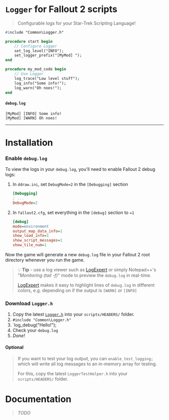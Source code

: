 # `Logger` for Fallout 2 scripts

> Configurable logs for your Star-Trek Scripting Language!

```pascal
#include "Common\Logger.h"

procedure start begin
    // Configure Logger
    set_log_level("INFO");
    set_logger_prefix("[MyMod] "); 
end

procedure my_mod_code begin
    // Use Logger
    log_trace("Low level stuff");
    log_info("Some info!");
    log_warn("Oh noes!");
end
```

#### `debug.log`

```
[MyMod] [INFO] Some info!
[MyMod] [WARN] Oh noes!
```

---

# Installation

### Enable `debug.log`

To view the logs in your `debug.log`, you'll need to enable Fallout 2 debug logs:

1. In `ddraw.ini`, set `DebugMode=2` in the `[Debugging]` section
    ```ini
    [Debugging]
    ; ...
    DebugMode=2
    ```
2. In `fallout2.cfg`, set everything in the `[debug]` section to `=1`
    ```ini
    [debug]
    mode=environment
    output_map_data_info=1
    show_load_info=1
    show_script_messages=1
    show_tile_num=1
    ```

Now the game will generate a new `debug.log` file in your Fallout 2 root directory
whenever you run the game.

> 💡 **Tip** - use a log viewer such as [LogExpert](https://github.com/zarunbal/LogExpert) or
> simply Notepad++'s "_Monitoring (tail -f)_" mode to preview the `debug.log` in real-time.
>
> [LogExpert](https://github.com/zarunbal/LogExpert) makes it easy to highlight lines of `debug.log`
> in different colors, e.g. depending on if the output is `[WARN]` or `[INFO]`

### Download `Logger.h`

1. Copy the latest [`Logger.h`](https://raw.githubusercontent.com/mrowrpurr/Fallout2-Logger/main/scripts/headers/Logger.h) into your `scripts/HEADERS/` folder.
2. `#include "Common\Logger.h"`
3. `log_debug("Hello!");
4. Check your `debug.log`
5. _Done!_

#### Optional

> If you want to test your log output, you can `enable_test_logging;` which will write all 
> log messages to an in-memory array for testing.
>
> For this, copy the latest `LoggerTestHelper.h` into your `scripts/HEADERS/` folder.

# Documentation

> _TODO_
